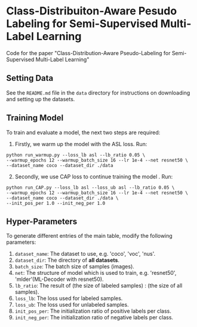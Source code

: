 # Class-Distribuiton-Aware Pesudo Labeling for Semi-Supervised Multi-Label Learning

Code for the paper "Class-Distribution-Aware Pseudo-Labeling for Semi-Supervised Multi-Label Learning"

## Setting Data

See the `README.md` file in the `data` directory for instructions on downloading and setting up the datasets.

## Training Model

To train and evaluate a model, the next two steps are required:

1. Firstly, we warm up the model with the ASL loss. Run:
```
python run_warmup.py --loss_lb asl --lb_ratio 0.05 \
--warmup_epochs 12 --warmup_batch_size 16 --lr 1e-4 --net resnet50 \
--dataset_name coco --dataset_dir ./data
```

2. Secondly, we use CAP loss to continue training the model . Run:
```
python run_CAP.py --loss_lb asl --loss_ub asl --lb_ratio 0.05 \
--warmup_epochs 12 --warmup_batch_size 16 --lr 1e-4 --net resnet50 \
--dataset_name coco --dataset_dir ./data \
--init_pos_per 1.0 --init_neg_per 1.0
```

## Hyper-Parameters
To generate different entries of the main table, modify the following parameters:
1. `dataset_name`: The dataset to use, e.g. 'coco', 'voc', 'nus'.
2. `dataset_dir`: The directory of **all datasets**. 
3. `batch_size`: The batch size of samples (images).
4. `net`: The structure of model which is used to train, e.g. 'resnet50', 'mlder'(ML-Decoder with resnet50).
5. `lb_ratio`: The result of (the size of labeled samples) : (the size of all samples).
6. `loss_lb`: The loss used for labeled samples.
7. `loss_ub`: The loss used for unlabeled samples.
8. `init_pos_per`: The initialization ratio of positive labels per class.
9. `init_neg_per`: The initialization ratio of negative labels per class.